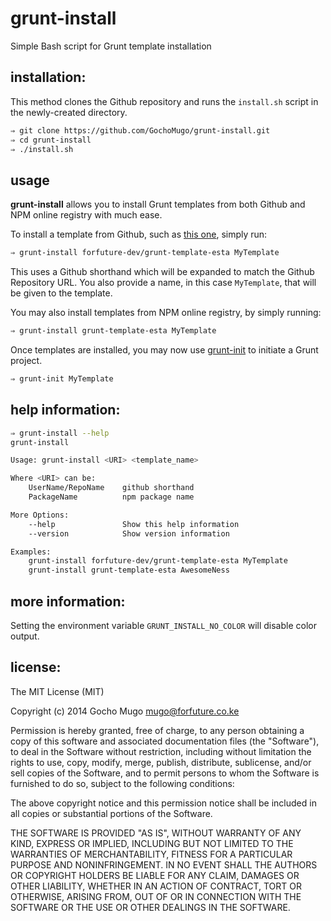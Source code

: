 
# grunt-install

Simple Bash script for Grunt template installation


## installation:

This method clones the Github repository and runs the `install.sh` script in
 the newly-created directory.

```bash
⇒ git clone https://github.com/GochoMugo/grunt-install.git
⇒ cd grunt-install
⇒ ./install.sh
```


## usage

__grunt-install__ allows you to install Grunt templates from both Github
 and NPM online registry with much ease.

To install a template from Github, such as [this one][esta], simply run:

```bash
⇒ grunt-install forfuture-dev/grunt-template-esta MyTemplate
```

This uses a Github shorthand which will be expanded to match the Github
 Repository URL. You also provide a name, in this case `MyTemplate`, that
 will be given to the template.

You may also install templates from NPM online registry, by simply running:

```bash
⇒ grunt-install grunt-template-esta MyTemplate
```

Once templates are installed, you may now use [grunt-init][grunt-init] to
 initiate a Grunt project.

```bash
⇒ grunt-init MyTemplate
```


## help information:

```bash
⇒ grunt-install --help
grunt-install

Usage: grunt-install <URI> <template_name>

Where <URI> can be:
    UserName/RepoName    github shorthand
    PackageName          npm package name

More Options:
    --help               Show this help information
    --version            Show version information

Examples:
    grunt-install forfuture-dev/grunt-template-esta MyTemplate
    grunt-install grunt-template-esta AwesomeNess
```


## more information:

Setting the environment variable `GRUNT_INSTALL_NO_COLOR` will
 disable color output.


## license:

The MIT License (MIT)

Copyright (c) 2014 Gocho Mugo <mugo@forfuture.co.ke>

Permission is hereby granted, free of charge, to any person
obtaining a copy of this software and associated
documentation files (the "Software"), to deal in the Software
without restriction, including without limitation the rights
to use, copy, modify, merge, publish, distribute, sublicense,
and/or sell copies of the Software, and to permit persons to
whom the Software is furnished to do so, subject to the
following conditions:

The above copyright notice and this permission notice shall
be included in all copies or substantial portions of the
Software.

THE SOFTWARE IS PROVIDED "AS IS", WITHOUT WARRANTY OF ANY
KIND, EXPRESS OR IMPLIED, INCLUDING BUT NOT LIMITED TO THE
WARRANTIES OF MERCHANTABILITY, FITNESS FOR A PARTICULAR
PURPOSE AND NONINFRINGEMENT. IN NO EVENT SHALL THE AUTHORS
OR COPYRIGHT HOLDERS BE LIABLE FOR ANY CLAIM, DAMAGES OR
OTHER LIABILITY, WHETHER IN AN ACTION OF CONTRACT, TORT OR
OTHERWISE, ARISING FROM, OUT OF OR IN CONNECTION WITH THE
SOFTWARE OR THE USE OR OTHER DEALINGS IN THE SOFTWARE.


[esta]:https://github.com/forfuture-dev/grunt-template-esta
[grunt-init]:https://github.com/gruntjs/grunt-init
